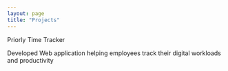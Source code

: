 ```yaml
---
layout: page
title: "Projects"
---
```


Priorly Time Tracker 

Developed Web application helping employees track their digital workloads and productivity
